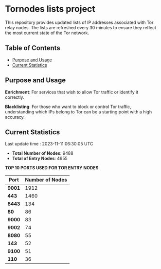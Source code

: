 # Tornodes lists project

This repository provides updated lists of IP addresses associated with Tor relay nodes. The lists are refreshed every 30 minutes to ensure they reflect the most current state of the Tor network.

## Table of Contents

- [Purpose and Usage](#purpose-and-usage)
- [Current Statistics](#current-statistics)


## Purpose and Usage

**Enrichment**: For services that wish to allow Tor traffic or identify it correctly.

**Blacklisting**: For those who want to block or control Tor traffic, understanding which IPs belong to Tor can be a starting point with a high accuracy.

## Current Statistics

Last update time : 2023-11-11 06:30:05 UTC

- **Total Number of Nodes**: 9488
- **Total of Entry Nodes**: 4655

**TOP 10 PORTS USED FOR TOR ENTRY NODES**

| **Port** | **Number of Nodes** |
|------|-----------------|
| **9001**   | 1912  |
| **443**   | 1460  |
| **8443**   | 134  |
| **80**   | 86  |
| **9000**   | 83  |
| **9002**   | 74  |
| **8080**   | 55  |
| **143**   | 52  |
| **9100**   | 51  |
| **110**   | 36  |

